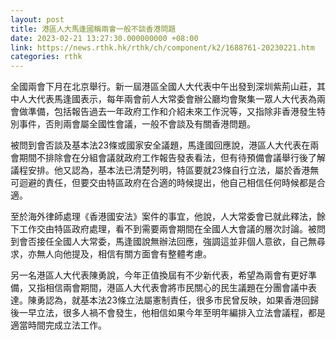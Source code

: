 ```yaml
---
layout: post
title: 港區人大馬逢國稱兩會一般不談香港問題
date: 2023-02-21 13:27:30.000000000 +08:00
link: https://news.rthk.hk/rthk/ch/component/k2/1688761-20230221.htm
categories: rthk
---
```


全國兩會下月在北京舉行。新一屆港區全國人大代表中午出發到深圳紫荊山莊，其中人大代表馬逢國表示，每年兩會前人大常委會辦公廳均會聚集一眾人大代表為兩會做準備，包括報告過去一年政府工作和介紹未來工作況等，又指除非香港發生特別事件，否則兩會屬全國性會議，一般不會談及有關香港問題。

被問到會否談及基本法23條或國家安全議題，馬逢國回應說，港區人大代表在兩會期間不排除會在分組會議就政府工作報告發表看法，但有待預備會議舉行後了解議程安排。他又認為，基本法已清楚列明，特區要就23條自行立法，屬於香港無可迴避的責任，但要交由特區政府在合適的時候提出，他自己相信任何時候都是合適。

至於海外律師處理《香港國安法》案件的事宜，他說，人大常委會已就此釋法，餘下工作交由特區政府處理，看不到需要兩會期間在全國人大會議的層次討論。被問到會否接任全國人大常委，馬逢國說無辦法回應，強調這並非個人意欲，自己無尋求，亦無人向他提及，相信有關方面會有整體考慮。

另一名港區人大代表陳勇說，今年正值換屆有不少新代表，希望為兩會有更好準備，又指相信兩會期間，港區人大代表會將市民關心的民生議題在分團會議中表達。陳勇認為，就基本法23條立法屬憲制責任，很多市民曾反映，如果香港回歸後一早立法，很多人禍不會發生，他相信如果今年至明年編排入立法會議程，都是適當時間完成立法工作。
